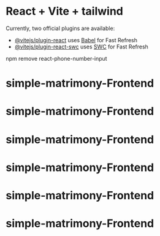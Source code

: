 # React + Vite + tailwind

Currently, two official plugins are available:

- [@vitejs/plugin-react](https://github.com/vitejs/vite-plugin-react/blob/main/packages/plugin-react/README.md) uses [Babel](https://babeljs.io/) for Fast Refresh
- [@vitejs/plugin-react-swc](https://github.com/vitejs/vite-plugin-react-swc) uses [SWC](https://swc.rs/) for Fast Refresh

npm remove react-phone-number-input
# simple-matrimony-Frontend
# simple-matrimony-Frontend
# simple-matrimony-Frontend
# simple-matrimony-Frontend
# simple-matrimony-Frontend
# simple-matrimony-Frontend
